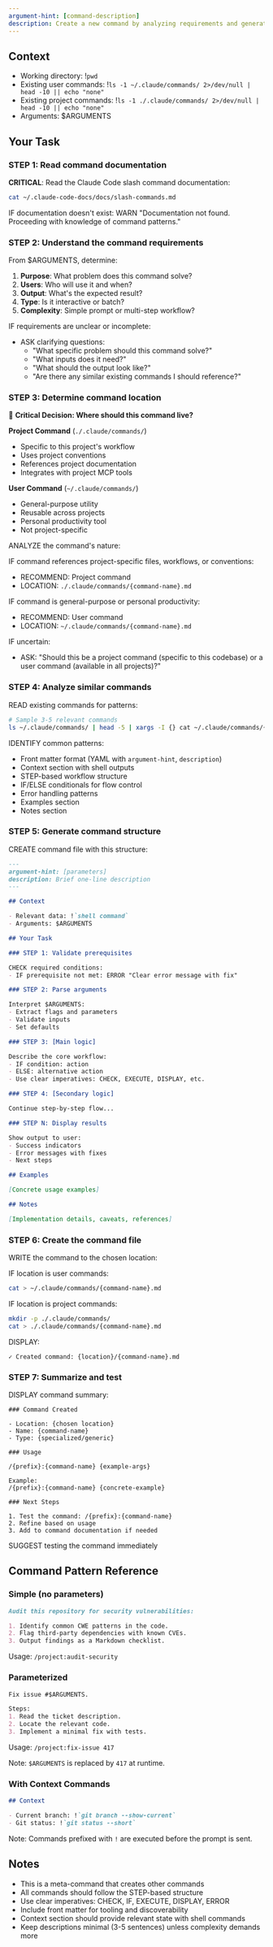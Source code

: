 ```yaml
---
argument-hint: [command-description]
description: Create a new command by analyzing requirements and generating a well-structured command file
---
```


## Context

- Working directory: !`pwd`
- Existing user commands: !`ls -1 ~/.claude/commands/ 2>/dev/null | head -10 || echo "none"`
- Existing project commands: !`ls -1 ./.claude/commands/ 2>/dev/null | head -10 || echo "none"`
- Arguments: $ARGUMENTS

## Your Task

### STEP 1: Read command documentation

**CRITICAL**: Read the Claude Code slash command documentation:

```bash
cat ~/.claude-code-docs/docs/slash-commands.md
```

IF documentation doesn't exist: WARN "Documentation not found. Proceeding with knowledge of command patterns."

### STEP 2: Understand the command requirements

From $ARGUMENTS, determine:

1. **Purpose**: What problem does this command solve?
2. **Users**: Who will use it and when?
3. **Output**: What's the expected result?
4. **Type**: Is it interactive or batch?
5. **Complexity**: Simple prompt or multi-step workflow?

IF requirements are unclear or incomplete:
- ASK clarifying questions:
  - "What specific problem should this command solve?"
  - "What inputs does it need?"
  - "What should the output look like?"
  - "Are there any similar existing commands I should reference?"

### STEP 3: Determine command location

🎯 **Critical Decision: Where should this command live?**

**Project Command** (`./.claude/commands/`)
- Specific to this project's workflow
- Uses project conventions
- References project documentation
- Integrates with project MCP tools

**User Command** (`~/.claude/commands/`)
- General-purpose utility
- Reusable across projects
- Personal productivity tool
- Not project-specific

ANALYZE the command's nature:

IF command references project-specific files, workflows, or conventions:
- RECOMMEND: Project command
- LOCATION: `./.claude/commands/{command-name}.md`

IF command is general-purpose or personal productivity:
- RECOMMEND: User command
- LOCATION: `~/.claude/commands/{command-name}.md`

IF uncertain:
- ASK: "Should this be a project command (specific to this codebase) or a user command (available in all projects)?"

### STEP 4: Analyze similar commands

READ existing commands for patterns:

```bash
# Sample 3-5 relevant commands
ls ~/.claude/commands/ | head -5 | xargs -I {} cat ~/.claude/commands/{}
```

IDENTIFY common patterns:
- Front matter format (YAML with `argument-hint`, `description`)
- Context section with shell outputs
- STEP-based workflow structure
- IF/ELSE conditionals for flow control
- Error handling patterns
- Examples section
- Notes section

### STEP 5: Generate command structure

CREATE command file with this structure:

```markdown
---
argument-hint: [parameters]
description: Brief one-line description
---

## Context

- Relevant data: !`shell command`
- Arguments: $ARGUMENTS

## Your Task

### STEP 1: Validate prerequisites

CHECK required conditions:
- IF prerequisite not met: ERROR "Clear error message with fix"

### STEP 2: Parse arguments

Interpret $ARGUMENTS:
- Extract flags and parameters
- Validate inputs
- Set defaults

### STEP 3: [Main logic]

Describe the core workflow:
- IF condition: action
- ELSE: alternative action
- Use clear imperatives: CHECK, EXECUTE, DISPLAY, etc.

### STEP 4: [Secondary logic]

Continue step-by-step flow...

### STEP N: Display results

Show output to user:
- Success indicators
- Error messages with fixes
- Next steps

## Examples

[Concrete usage examples]

## Notes

[Implementation details, caveats, references]
```

### STEP 6: Create the command file

WRITE the command to the chosen location:

IF location is user commands:
```bash
cat > ~/.claude/commands/{command-name}.md
```

IF location is project commands:
```bash
mkdir -p ./.claude/commands/
cat > ./.claude/commands/{command-name}.md
```

DISPLAY:
```
✓ Created command: {location}/{command-name}.md
```

### STEP 7: Summarize and test

DISPLAY command summary:

```
### Command Created

- Location: {chosen location}
- Name: {command-name}
- Type: {specialized/generic}

### Usage

/{prefix}:{command-name} {example-args}

Example:
/{prefix}:{command-name} {concrete-example}

### Next Steps

1. Test the command: /{prefix}:{command-name}
2. Refine based on usage
3. Add to command documentation if needed
```

SUGGEST testing the command immediately

## Command Pattern Reference

### Simple (no parameters)

```markdown
Audit this repository for security vulnerabilities:

1. Identify common CWE patterns in the code.
2. Flag third-party dependencies with known CVEs.
3. Output findings as a Markdown checklist.
```

Usage: `/project:audit-security`

### Parameterized

```markdown
Fix issue #$ARGUMENTS.

Steps:
1. Read the ticket description.
2. Locate the relevant code.
3. Implement a minimal fix with tests.
```

Usage: `/project:fix-issue 417`

Note: `$ARGUMENTS` is replaced by `417` at runtime.

### With Context Commands

```markdown
## Context

- Current branch: !`git branch --show-current`
- Git status: !`git status --short`
```

Note: Commands prefixed with `!` are executed before the prompt is sent.

## Notes

- This is a meta-command that creates other commands
- All commands should follow the STEP-based structure
- Use clear imperatives: CHECK, IF, EXECUTE, DISPLAY, ERROR
- Include front matter for tooling and discoverability
- Context section should provide relevant state with shell commands
- Keep descriptions minimal (3-5 sentences) unless complexity demands more

